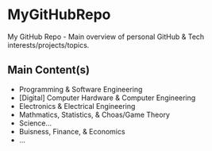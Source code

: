# MyGitHubRepo
My GitHub Repo - Main overview of personal GitHub &amp; Tech interests/projects/topics. 

## Main Content(s)
- Programming & Software Engineering
- [Digital] Computer Hardware & Computer Engineering
- Electronics & Electrical Engineering
- Mathmatics, Statistics, & Choas/Game Theory
- Science...
- Buisness, Finance, & Economics
- ...

